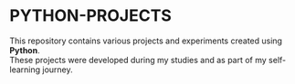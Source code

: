 # PYTHON-PROJECTS

This repository contains various projects and experiments created using **Python**.  
These projects were developed during my studies and as part of my self-learning journey.
